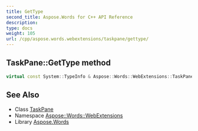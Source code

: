 ```yaml
---
title: GetType
second_title: Aspose.Words for C++ API Reference
description: 
type: docs
weight: 105
url: /cpp/aspose.words.webextensions/taskpane/gettype/
---
```

## TaskPane::GetType method




```cpp
virtual const System::TypeInfo & Aspose::Words::WebExtensions::TaskPane::GetType() const override
```

## See Also

* Class [TaskPane](../)
* Namespace [Aspose::Words::WebExtensions](../../)
* Library [Aspose.Words](../../../)
